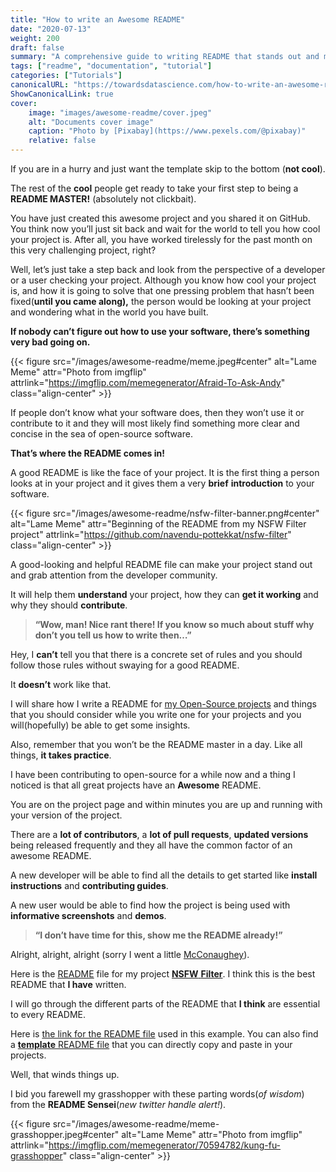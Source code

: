 ```yaml
---
title: "How to write an Awesome README"
date: "2020-07-13"
weight: 200
draft: false
summary: "A comprehensive guide to writing README that stands out and makes people go WOW!"
tags: ["readme", "documentation", "tutorial"]
categories: ["Tutorials"]
canonicalURL: "https://towardsdatascience.com/how-to-write-an-awesome-readme-68bf4be91f8b"
ShowCanonicalLink: true
cover:
    image: "images/awesome-readme/cover.jpeg"
    alt: "Documents cover image"
    caption: "Photo by [Pixabay](https://www.pexels.com/@pixabay)"
    relative: false
---
```


If you are in a hurry and just want the template skip to the bottom (**not cool**).

The rest of the **cool** people get ready to take your first step to being a **README MASTER!** (absolutely not clickbait).

You have just created this awesome project and you shared it on GitHub. You think now you’ll just sit back and wait for the world to tell you how cool your project is. After all, you have worked tirelessly for the past month on this very challenging project, right?

Well, let’s just take a step back and look from the perspective of a developer or a user checking your project. Although you know how cool your project is, and how it is going to solve that one pressing problem that hasn’t been fixed(**until you came along),** the person would be looking at your project and wondering what in the world you have built.

**If nobody can’t figure out how to use your software, there’s something very bad going on.**

{{< figure src="/images/awesome-readme/meme.jpeg#center" alt="Lame Meme" attr="Photo from imgflip" attrlink="https://imgflip.com/memegenerator/Afraid-To-Ask-Andy" class="align-center" >}}

If people don’t know what your software does, then they won’t use it or contribute to it and they will most likely find something more clear and concise in the sea of open-source software.

**That’s where the README comes in!**

A good README is like the face of your project. It is the first thing a person looks at in your project and it gives them a very **brief** **introduction** to your software.

{{< figure src="/images/awesome-readme/nsfw-filter-banner.png#center" alt="Lame Meme" attr="Beginning of the README from my NSFW Filter project" attrlink="https://github.com/navendu-pottekkat/nsfw-filter" class="align-center" >}}

A good-looking and helpful README file can make your project stand out and grab attention from the developer community.

It will help them **understand** your project, how they can **get it working** and why they should **contribute**.

> **“Wow, man! Nice rant there! If you know so much about stuff why don’t you tell us how to write then…”**

Hey, I **can’t** tell you that there is a concrete set of rules and you should follow those rules without swaying for a good README.

It **doesn’t** work like that.

I will share how I write a README for [my Open-Source projects](https://github.com/navendu-pottekkat) and things that you should consider while you write one for your projects and you will(hopefully) be able to get some insights.

Also, remember that you won’t be the README master in a day. Like all things, **it takes practice**.

I have been contributing to open-source for a while now and a thing I noticed is that all great projects have an **Awesome** README.

You are on the project page and within minutes you are up and running with your version of the project.

There are a **lot of contributors**, a **lot of pull requests**, **updated versions** being released frequently and they all have the common factor of an awesome README.

A new developer will be able to find all the details to get started like **install instructions** and **contributing guides**.

A new user would be able to find how the project is being used with **informative screenshots** and **demos**.

> **“I don’t have time for this, show me the README already!”**

Alright, alright, alright (sorry I went a little [McConaughey](https://www.google.com/search?gs_ssp=eJzj4tTP1Tcwys1KMzJg9BLOTSwpyUgtV8hNTs7PSyxNz0itBACjJwrr&q=matthew+mcconaughey&oq=mathew+mac&aqs=chrome.1.69i57j46l2j0l4.4760j0j7&sourceid=chrome&ie=UTF-8)).

Here is the [README](https://github.com/navendu-pottekkat/nsfw-filter/blob/master/README.md) file for my project [**NSFW** **Filter**](https://github.com/navendu-pottekkat/nsfw-filter). I think this is the best README that **I have** written.

I will go through the different parts of the README that **I think** are essential to every README.

Here is [the link for the README file](https://github.com/navendu-pottekkat/awesome-readme/tree/master) used in this example. You can also find a [**template** README file](https://github.com/navendu-pottekkat/awesome-readme/blob/master/README-template.md) that you can directly copy and paste in your projects.

Well, that winds things up.

I bid you farewell my grasshopper with these parting words(_of wisdom_) from the **README Sensei**(_new twitter handle alert!_).

{{< figure src="/images/awesome-readme/meme-grasshopper.jpeg#center" alt="Lame Meme" attr="Photo from imgflip" attrlink="https://imgflip.com/memegenerator/70594782/kung-fu-grasshopper" class="align-center" >}}
